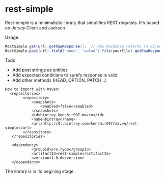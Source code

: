 # rest-simple

Rest-simple is a minimalistic library that simplifies REST requests. It's based on Jersey Client and Jackson

Usage:
```java
RestSimple.get(url).getRawResponse();  // Raw Response returns an object containing Entity, Status, headers, cookies etc
RestSimple.post(url).field("name", "value").file(yourFile).getRawResponse();
```

Todo:
  * Add post strings as entities
  * Add expected conditions to surefy response is valid
  * Add other methods (HEAD, OPTION, PATCH...)
  

```
How to import with Maven:
  <repositories>
        <repository>
            <snapshots>
                <enabled>false</enabled>
            </snapshots>
            <id>bintray-kenshir007-maven</id>
            <name>bintray</name>
            <url>http://dl.bintray.com/kenshir007/maven/rest-simple</url>
        </repository>
   </repositories>
   
   <dependency>
            <groupId>pro.ryoo</groupId>
            <artifactId>rest-simple</artifactId>
            <version>1.0.0</version>
   </dependency>
```
   
The library is in its begining stage.
